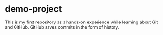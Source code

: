 # demo-project
This is my first repository  as a hands-on experience while learning about Git and GitHub.
GitHub saves commits in the form of history.
